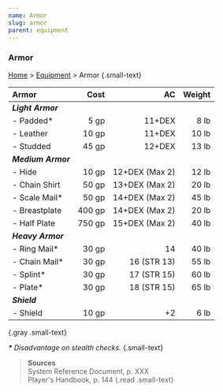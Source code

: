 ```yaml
---
name: Armor
slug: armor
parent: equipment
---
```

### Armor
[Home](dm-operations-center) > [Equipment](equipment) > Armor {.small-text}

| Armor            | Cost |           AC | Weight |
| :----------------- | -----: | -------------: | -------: |
| ***Light Armor***                                    ||||
| - Padded*          |   5 gp |         11+DEX |     8 lb |
| - Leather          |  10 gp |         11+DEX |    10 lb |
| - Studded          |  45 gp |         12+DEX |    13 lb |
| ***Medium Armor***                                   ||||
| - Hide             |  10 gp | 12+DEX (Max 2) |    12 lb |
| - Chain Shirt      |  50 gp | 13+DEX (Max 2) |    20 lb |
| - Scale Mail*      |  50 gp | 14+DEX (Max 2) |    45 lb |
| - Breastplate      | 400 gp | 14+DEX (Max 2) |    20 lb |
| - Half Plate       | 750 gp | 15+DEX (Max 2) |    40 lb |
| ***Heavy Armor***                                    ||||
| - Ring Mail*       |  30 gp |             14 |    40 lb |
| - Chain Mail*      |  30 gp |    16 (STR 13) |    55 lb |
| - Splint*          |  30 gp |    17 (STR 15) |    60 lb |
| - Plate*           |  30 gp |    18 (STR 15) |    65 lb |
| ***Shield***                                         ||||
| - Shield           |  10 gp |             +2 |     6 lb |
{.gray .small-text}

***\*** Disadvantage on stealth checks.* {.small-text}

> **Sources** <br/>
> System Reference Document, p. XXX<br/>
> Player's Handbook, p. 144
{.read .small-text}